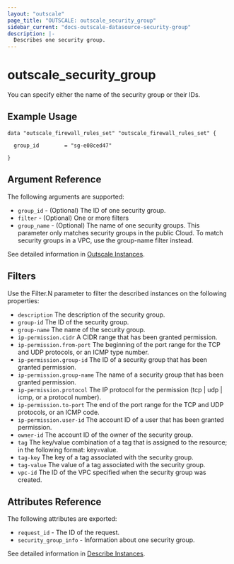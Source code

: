 ```yaml
---
layout: "outscale"
page_title: "OUTSCALE: outscale_security_group"
sidebar_current: "docs-outscale-datasource-security-group"
description: |-
  Describes one security group.
---
```


# outscale_security_group

You can specify either the name of the security group or their IDs.

## Example Usage

```hcl
data "outscale_firewall_rules_set" "outscale_firewall_rules_set" {

  group_id        = "sg-e08ced47"

}

```

## Argument Reference

The following arguments are supported:

* `group_id` - (Optional) The ID of one  security group.
* `filter` - (Optional) One or more filters
* `group_name` - (Optional) The name of one security groups. This parameter only matches security groups in the public Cloud. To match security groups in a VPC, use the group-name filter instead.


See detailed information in [Outscale Instances](http://docs.outscale.com/api_fcu/operations/Action_DescribeSecurityGroups_get.html#_api_fcu-action_describesecuritygroups_get).

## Filters

Use the Filter.N parameter to filter the described instances on the following properties:

* `description` The description of the security group.
* `group-id` The ID of the security group.
* `group-name` The name of the security group.  
* `ip-permission.cidr` A CIDR range that has been granted permission.
* `ip-permission.from-port` The beginning of the port range for the TCP and UDP protocols, or an ICMP type number.
* `ip-permission.group-id` The ID of a security group that has been granted permission.
* `ip-permission.group-name` The name of a security group that has been granted permission.
* `ip-permission.protocol` The IP protocol for the permission (tcp | udp | icmp, or a protocol number).
* `ip-permission.to-port` The end of the port range for the TCP and UDP protocols, or an ICMP code.
* `ip-permission.user-id` The account ID of a user that has been granted permission.
* `owner-id` The account ID of the owner of the security group.
* `tag` The key/value combination of a tag that is assigned to the resource; in the following format: key=value.
* `tag-key` The key of a tag associated with the security group.
* `tag-value` The value of a tag associated with the security group.
* `vpc-id` The ID of the VPC specified when the security group was created.

## Attributes Reference

The following attributes are exported:

* `request_id` - The ID of the request.
* `security_group_info` - Information about one security group.





See detailed information in [Describe Instances](http://docs.outscale.com/api_fcu/operations/Action_DescribeSecurityGroups_get.html#_api_fcu-action_describesecuritygroups_get).
